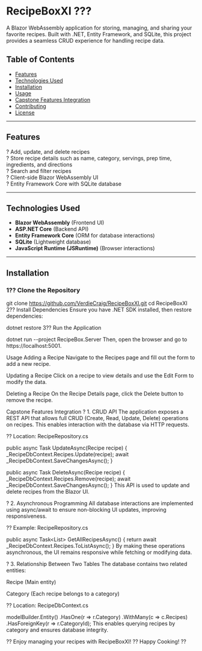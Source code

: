 # RecipeBoxXI ???  

A Blazor WebAssembly application for storing, managing, and sharing your favorite recipes. Built with .NET, Entity Framework, and SQLite, this project provides a seamless CRUD experience for handling recipe data.

## **Table of Contents**
- [Features](#features)
- [Technologies Used](#technologies-used)
- [Installation](#installation)
- [Usage](#usage)
- [Capstone Features Integration](#capstone-features-integration)
- [Contributing](#contributing)
- [License](#license)

---

## **Features**  
? Add, update, and delete recipes  
? Store recipe details such as name, category, servings, prep time, ingredients, and directions  
? Search and filter recipes  
? Client-side Blazor WebAssembly UI  
? Entity Framework Core with SQLite database  

---

## **Technologies Used**  
- **Blazor WebAssembly** (Frontend UI)  
- **ASP.NET Core** (Backend API)  
- **Entity Framework Core** (ORM for database interactions)  
- **SQLite** (Lightweight database)  
- **JavaScript Runtime (JSRuntime)** (Browser interactions)  

---

## **Installation**  
### **1?? Clone the Repository**

git clone https://github.com/VerdieCraig/RecipeBoxXI.git
cd RecipeBoxXI
2?? Install Dependencies
Ensure you have .NET SDK installed, then restore dependencies:


dotnet restore
3?? Run the Application

dotnet run --project RecipeBox.Server
Then, open the browser and go to https://localhost:5001.

Usage
Adding a Recipe
Navigate to the Recipes page and fill out the form to add a new recipe.

Updating a Recipe
Click on a recipe to view details and use the Edit Form to modify the data.

Deleting a Recipe
On the Recipe Details page, click the Delete button to remove the recipe.

Capstone Features Integration
? 1. CRUD API
The application exposes a REST API that allows full CRUD (Create, Read, Update, Delete) operations on recipes. This enables interaction with the database via HTTP requests.

?? Location: RecipeRepository.cs

public async Task UpdateAsync(Recipe recipe)
{
    _RecipeDbContext.Recipes.Update(recipe);
    await _RecipeDbContext.SaveChangesAsync();
}

public async Task DeleteAsync(Recipe recipe)
{
    _RecipeDbContext.Recipes.Remove(recipe);
    await _RecipeDbContext.SaveChangesAsync();
}
This API is used to update and delete recipes from the Blazor UI.

? 2. Asynchronous Programming
All database interactions are implemented using async/await to ensure non-blocking UI updates, improving responsiveness.

?? Example: RecipeRepository.cs

public async Task<List<Recipe>> GetAllRecipesAsync()
{
    return await _RecipeDbContext.Recipes.ToListAsync();
}
By making these operations asynchronous, the UI remains responsive while fetching or modifying data.

? 3. Relationship Between Two Tables
The database contains two related entities:

Recipe (Main entity)

Category (Each recipe belongs to a category)

?? Location: RecipeDbContext.cs

modelBuilder.Entity<Recipe>()
    .HasOne(r => r.Category)
    .WithMany(c => c.Recipes)
    .HasForeignKey(r => r.CategoryId);
This enables querying recipes by category and ensures database integrity.

?? Enjoy managing your recipes with RecipeBoxXI!
?? Happy Cooking! ??